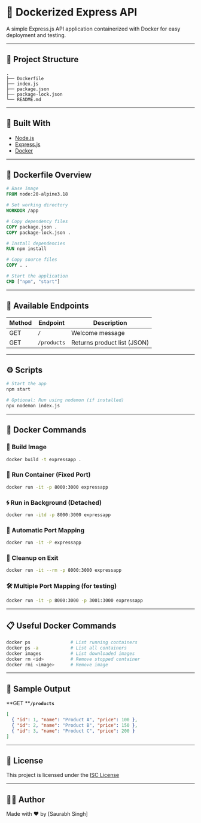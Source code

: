 # 🚀 Dockerized Express API

A simple Express.js API application containerized with Docker for easy deployment and testing.

---

## 📁 Project Structure

```
.
├── Dockerfile
├── index.js
├── package.json
├── package-lock.json
└── README.md
```

---

## 🧱 Built With

* [Node.js](https://nodejs.org/)
* [Express.js](https://expressjs.com/)
* [Docker](https://www.docker.com/)

---

## 🐳 Dockerfile Overview

```dockerfile
# Base Image
FROM node:20-alpine3.18

# Set working directory
WORKDIR /app

# Copy dependency files
COPY package.json .
COPY package-lock.json .

# Install dependencies
RUN npm install

# Copy source files
COPY . .

# Start the application
CMD ["npm", "start"]
```

---

## 🚦 Available Endpoints

| Method | Endpoint    | Description                 |
| ------ | ----------- | --------------------------- |
| GET    | `/`         | Welcome message             |
| GET    | `/products` | Returns product list (JSON) |

---

## ⚙️ Scripts

```bash
# Start the app
npm start

# Optional: Run using nodemon (if installed)
npx nodemon index.js
```

---

## 🐳 Docker Commands

### 📆 Build Image

```bash
docker build -t expressapp .
```

### 🚀 Run Container (Fixed Port)

```bash
docker run -it -p 8000:3000 expressapp
```

### 🌀 Run in Background (Detached)

```bash
docker run -itd -p 8000:3000 expressapp
```

### 🔄 Automatic Port Mapping

```bash
docker run -it -P expressapp
```

### 🚩 Cleanup on Exit

```bash
docker run -it --rm -p 8000:3000 expressapp
```

### 🛠 Multiple Port Mapping (for testing)

```bash
docker run -it -p 8000:3000 -p 3001:3000 expressapp
```

---

## 📋 Useful Docker Commands

```bash
docker ps               # List running containers
docker ps -a            # List all containers
docker images           # List downloaded images
docker rm <id>          # Remove stopped container
docker rmi <image>      # Remove image
```

---

## 🥪 Sample Output

\*\*GET \*\***`/products`**

```json
[
  { "id": 1, "name": "Product A", "price": 100 },
  { "id": 2, "name": "Product B", "price": 150 },
  { "id": 3, "name": "Product C", "price": 200 }
]
```

---

## 📝 License

This project is licensed under the [ISC License](https://opensource.org/licenses/ISC)

---

## 👨‍💼 Author

Made with ❤️ by \[Saurabh Singh]
